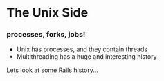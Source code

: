 # The Unix Side

### processes, forks, jobs!

- Unix has processes, and they contain threads
- Multithreading has a huge and interesting history















Lets look at some Rails history...

